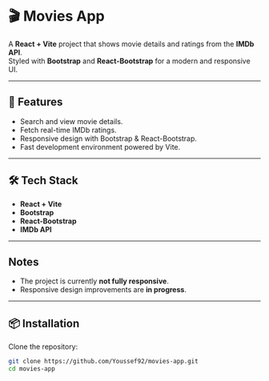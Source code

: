 # 🎬 Movies App

A **React + Vite** project that shows movie details and ratings from the **IMDb API**.  
Styled with **Bootstrap** and **React-Bootstrap** for a modern and responsive UI.

---

## 🚀 Features

- Search and view movie details.
- Fetch real-time IMDb ratings.
- Responsive design with Bootstrap & React-Bootstrap.
- Fast development environment powered by Vite.

---

## 🛠️ Tech Stack

- **React + Vite**
- **Bootstrap**
- **React-Bootstrap**
- **IMDb API**

---

## Notes

- The project is currently **not fully responsive**.
- Responsive design improvements are **in progress**.

---

## 📦 Installation

Clone the repository:

```bash
git clone https://github.com/Youssef92/movies-app.git
cd movies-app
```
